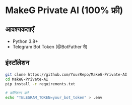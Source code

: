 # MakeG Private AI (100% फ्री)

## आवश्यकताएँ
- Python 3.8+
- Telegram Bot Token (@BotFather से)

## इंस्टॉलेशन
```bash
git clone https://github.com/YourRepo/MakeG-Private-AI
cd MakeG-Private-AI
pip install -r requirements.txt

# कॉन्फ़िगर करें
echo "TELEGRAM_TOKEN=your_bot_token" > .env
